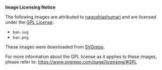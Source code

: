 **Image Licensing Notice**

The following images are attributed to [nagoshiashumari](https://www.svgrepo.com/author/nagoshiashumari/) and are licensed under the [GPL License](https://www.svgrepo.com/page/licensing/#GPL):

- `ban.svg`
- `ban.png`

These images were downloaded from [SVGrepo](https://www.svgrepo.com/svg/499203/hammer-drop).

For more information about the GPL license as it applies to these images, please refer to:
https://www.svgrepo.com/page/licensing/#GPL
